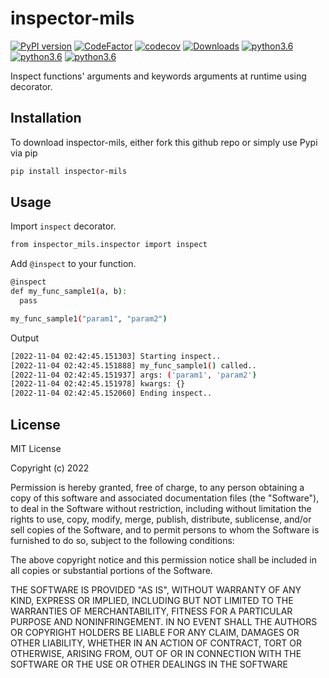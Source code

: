 # inspector-mils

[![PyPI version](https://badge.fury.io/py/inspector-mils.svg)](https://badge.fury.io/py/inspector-mils)
[![CodeFactor](https://www.codefactor.io/repository/github/jmilagroso/inspector_mils/badge)](https://www.codefactor.io/repository/github/jmilagroso/inspector_mils)
[![codecov](https://codecov.io/gh/jmilagroso/inspector_mils/branch/master/graph/badge.svg?token=HMC508346L)](https://codecov.io/gh/jmilagroso/inspector_mils)
[![Downloads](https://pepy.tech/badge/inspector-mils)](https://pepy.tech/project/inspector-mils)
[![python3.6](https://img.shields.io/badge/python-3.6-blue.svg)](https://www.python.org/downloads/release/python-360/)
[![python3.6](https://img.shields.io/badge/python-3.7-blue.svg)](https://www.python.org/downloads/release/python-370/)
[![python3.6](https://img.shields.io/badge/python-3.8-blue.svg)](https://www.python.org/downloads/release/python-380/)

Inspect functions' arguments and keywords arguments at runtime using decorator.

## Installation
To download inspector-mils, either fork this github repo or simply use Pypi via pip
```sh
pip install inspector-mils
```

## Usage
Import `inspect` decorator.
```sh
from inspector_mils.inspector import inspect
```

Add `@inspect` to your function.
```sh
@inspect
def my_func_sample1(a, b):
  pass

my_func_sample1("param1", "param2")
```
Output
```sh
[2022-11-04 02:42:45.151303] Starting inspect..
[2022-11-04 02:42:45.151888] my_func_sample1() called..
[2022-11-04 02:42:45.151937] args: ('param1', 'param2')
[2022-11-04 02:42:45.151978] kwargs: {}
[2022-11-04 02:42:45.152060] Ending inspect..
```

## License
MIT License

Copyright (c) 2022

Permission is hereby granted, free of charge, to any person obtaining a copy of this software and associated documentation files (the "Software"), to deal in the Software without restriction, including without limitation the rights to use, copy, modify, merge, publish, distribute, sublicense, and/or sell copies of the Software, and to permit persons to whom the Software is furnished to do so, subject to the following conditions:

The above copyright notice and this permission notice shall be included in all copies or substantial portions of the Software.

THE SOFTWARE IS PROVIDED "AS IS", WITHOUT WARRANTY OF ANY KIND, EXPRESS OR IMPLIED, INCLUDING BUT NOT LIMITED TO THE WARRANTIES OF MERCHANTABILITY, FITNESS FOR A PARTICULAR PURPOSE AND NONINFRINGEMENT. IN NO EVENT SHALL THE AUTHORS OR COPYRIGHT HOLDERS BE LIABLE FOR ANY CLAIM, DAMAGES OR OTHER LIABILITY, WHETHER IN AN ACTION OF CONTRACT, TORT OR OTHERWISE, ARISING FROM, OUT OF OR IN CONNECTION WITH THE SOFTWARE OR THE USE OR OTHER DEALINGS IN THE SOFTWARE
